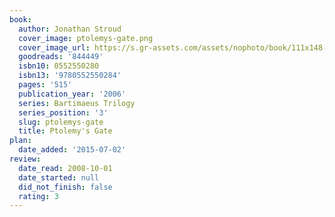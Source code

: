 ```yaml
---
book:
  author: Jonathan Stroud
  cover_image: ptolemys-gate.png
  cover_image_url: https://s.gr-assets.com/assets/nophoto/book/111x148-bcc042a9c91a29c1d680899eff700a03.png
  goodreads: '844449'
  isbn10: 0552550280
  isbn13: '9780552550284'
  pages: '515'
  publication_year: '2006'
  series: Bartimaeus Trilogy
  series_position: '3'
  slug: ptolemys-gate
  title: Ptolemy's Gate
plan:
  date_added: '2015-07-02'
review:
  date_read: 2008-10-01
  date_started: null
  did_not_finish: false
  rating: 3
---
```

